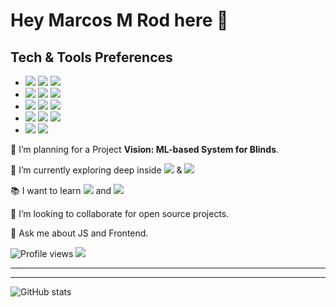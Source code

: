 # Hey Marcos M Rod here 👋

## Tech & Tools Preferences

- <img src="https://img.shields.io/badge/-ffc301?style=flat&logo=javascript&logoColor=black"> <img src="https://img.shields.io/badge/-000000?style=flat&logo=react&logoColor=00c8ff"> <img src="https://img.shields.io/badge/-white?style=flat&logo=angular&logoColor=red">
- <img src="https://img.shields.io/badge/-Redux-purple?style=flat&logo=redux&logoColor=ffffff"> <img src="https://img.shields.io/badge/-JEST-gree?style=flat&logo=jest&logoColor=black"> <img src="https://img.shields.io/badge/-Jasmine-8A4182?style=flat&logo=jasmine&logoColor=white">
- <img src="https://img.shields.io/badge/-Styled-grey?style=flat&logo=styled-components"> <img src="https://img.shields.io/badge/-Mui-blue?style=flat&logo=mui&logoColor=white"> <img src="https://img.shields.io/badge/-Sass-cc6699?style=flat&logo=sass&logoColor=ffffff">
- <img src="https://img.shields.io/badge/-MongoDB-4DB33D?style=flat&logo=mongodb&logoColor=FFFFFF"> <img src="https://img.shields.io/badge/-GraphQL-e535ab?style=flat&logo=graphql&logoColor=FFFFFF"> <img src="https://img.shields.io/badge/-MySQL-F29111?style=flat&logo=mysql&logoColor=FFFFFF">
- <img src="https://img.shields.io/badge/-Node-3C873A?style=flat&logo=Node.js&logoColor=white"> <img src="https://img.shields.io/badge/-Deno-fff?style=flat&logo=deno&logoColor=black">

🔭 I’m planning for a Project **Vision: ML-based System for Blinds**.

🌱 I’m currently exploring deep inside <img src="https://img.shields.io/badge/-Node.js-3C873A?style=flat&logo=Node.js&logoColor=white"> & <img src="https://img.shields.io/badge/-Deno-fff?style=flat&logo=deno&logoColor=black">

:books: I want to learn <img src="https://img.shields.io/badge/-Flutter-3a495d?style=flat&logo=flutter&logoColor=67b7f7"> and <img src="http://img.shields.io/badge/-Deno-black?style=flat&logo=deno&logoColor=white"/>

👯 I’m looking to collaborate for open source projects.

💬 Ask me about JS and Frontend.

![Profile views](https://gpvc.arturio.dev/Souravdey777) <img src="https://img.shields.io/github/followers/Souravdey777?label=Follow" style=" float:left, margin-right:10px" />

---

---

![GitHub stats](https://github-readme-stats.vercel.app/api?username=MarcosMRod&show_icons=true&hide_border=true)
